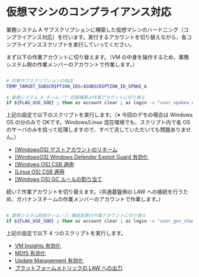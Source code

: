 # 仮想マシンのコンプライアンス対応

業務システム A サブスクリプションに構築した仮想マシンのハードニング（コンプライアンス対応）を行います。実行するアカウントを切り替えながら、各コンプライアンススクリプトを実行していってください。

まず以下の作業アカウントに切り替えます。（VM の中身を操作するため、業務システム側の作業メンバーのアカウントで作業します。）

```bash

# 対象サブスクリプションの指定
TEMP_TARGET_SUBSCRIPTION_IDS=$SUBSCRIPTION_ID_SPOKE_A
 
# 業務システム A チーム／① 初期構築の作業アカウントに切り替え
if ${FLAG_USE_SOD} ; then az account clear ; az login -u "user_spokea_dev@${PRIMARY_DOMAIN_NAME}" -p "${ADMIN_PASSWORD}" ; fi

```

上記の設定で以下のスクリプトを実行します。（※ 今回のデモの場合は Windows OS の分のみで OKです。Windows/Linux 混在環境でも、スクリプト内で各 OS のサーバのみを拾って処理しますので、すべて流していただいても問題ありません。）

- [[WindowsOS] ゲストアカウントのリネーム](/05.%E4%BB%AE%E6%83%B3%E3%83%9E%E3%82%B7%E3%83%B3%E3%81%AE%E3%82%B3%E3%83%B3%E3%83%97%E3%83%A9%E3%82%A4%E3%82%A2%E3%83%B3%E3%82%B9%E5%AF%BE%E5%BF%9C/05_01_%E2%98%85%20%5BWindowsOS%5D%20%E3%82%B2%E3%82%B9%E3%83%88%E3%82%A2%E3%82%AB%E3%82%A6%E3%83%B3%E3%83%88%E3%81%AE%E3%83%AA%E3%83%8D%E3%83%BC%E3%83%A0.md)
- [[WindowsOS] Windows Defender Exploit Guard 有効化](/05.%E4%BB%AE%E6%83%B3%E3%83%9E%E3%82%B7%E3%83%B3%E3%81%AE%E3%82%B3%E3%83%B3%E3%83%97%E3%83%A9%E3%82%A4%E3%82%A2%E3%83%B3%E3%82%B9%E5%AF%BE%E5%BF%9C/05_02_%E2%98%85%20%5BWindowsOS%5D%20Windows%20Defender%20Exploit%20Guard%20%E6%9C%89%E5%8A%B9%E5%8C%96.md)
- [[Windows OS] CSB 適用](/05.%E4%BB%AE%E6%83%B3%E3%83%9E%E3%82%B7%E3%83%B3%E3%81%AE%E3%82%B3%E3%83%B3%E3%83%97%E3%83%A9%E3%82%A4%E3%82%A2%E3%83%B3%E3%82%B9%E5%AF%BE%E5%BF%9C/05_03_%E2%98%85%20%5BWindows%20OS%5D%20CSB%20%E9%81%A9%E7%94%A8.md)
- [[Linux OS] CSB 適用](/05.%E4%BB%AE%E6%83%B3%E3%83%9E%E3%82%B7%E3%83%B3%E3%81%AE%E3%82%B3%E3%83%B3%E3%83%97%E3%83%A9%E3%82%A4%E3%82%A2%E3%83%B3%E3%82%B9%E5%AF%BE%E5%BF%9C/05_04_%E2%98%85%20%5BLinux%20OS%5D%20CSB%20%E9%81%A9%E7%94%A8.md)
- [[Windows OS] GC ルールの割り当て](/05.%E4%BB%AE%E6%83%B3%E3%83%9E%E3%82%B7%E3%83%B3%E3%81%AE%E3%82%B3%E3%83%B3%E3%83%97%E3%83%A9%E3%82%A4%E3%82%A2%E3%83%B3%E3%82%B9%E5%AF%BE%E5%BF%9C/05_09_%E2%98%85%20%5BWindows%20OS%5D%20GC%20%E3%83%AB%E3%83%BC%E3%83%AB%E3%81%AE%E5%89%B2%E3%82%8A%E5%BD%93%E3%81%A6.md)

続いて作業アカウントを切り替えます。（共通基盤側の LAW への接続を行うため、ガバナンスチームの作業メンバーのアカウントで作業します。）

```bash

# 業務システム統制チーム／③ 構成変更の作業アカウントに切り替え
if ${FLAG_USE_SOD} ; then az account clear ; az login -u "user_gov_change@${PRIMARY_DOMAIN_NAME}" -p "${ADMIN_PASSWORD}" ; fi

```

上記の設定で以下 4 つのスクリプトを実行します。

- [VM Insights 有効化](/05.%E4%BB%AE%E6%83%B3%E3%83%9E%E3%82%B7%E3%83%B3%E3%81%AE%E3%82%B3%E3%83%B3%E3%83%97%E3%83%A9%E3%82%A4%E3%82%A2%E3%83%B3%E3%82%B9%E5%AF%BE%E5%BF%9C/05_05_%E2%98%85%20VM%20Insights%20%E6%9C%89%E5%8A%B9%E5%8C%96.md)
- [MDfS 有効化](/05.%E4%BB%AE%E6%83%B3%E3%83%9E%E3%82%B7%E3%83%B3%E3%81%AE%E3%82%B3%E3%83%B3%E3%83%97%E3%83%A9%E3%82%A4%E3%82%A2%E3%83%B3%E3%82%B9%E5%AF%BE%E5%BF%9C/05_06_%E2%98%85%20MDfS%20%E6%9C%89%E5%8A%B9%E5%8C%96.md)
- [Update Management 有効化](/05.%E4%BB%AE%E6%83%B3%E3%83%9E%E3%82%B7%E3%83%B3%E3%81%AE%E3%82%B3%E3%83%B3%E3%83%97%E3%83%A9%E3%82%A4%E3%82%A2%E3%83%B3%E3%82%B9%E5%AF%BE%E5%BF%9C/05_07_%E2%98%85%20Update%20Management%20%E6%9C%89%E5%8A%B9%E5%8C%96.md)
- [プラットフォームメトリックの LAW への出力](/05.%E4%BB%AE%E6%83%B3%E3%83%9E%E3%82%B7%E3%83%B3%E3%81%AE%E3%82%B3%E3%83%B3%E3%83%97%E3%83%A9%E3%82%A4%E3%82%A2%E3%83%B3%E3%82%B9%E5%AF%BE%E5%BF%9C/05_08_%E2%98%85%20%E3%83%97%E3%83%A9%E3%83%83%E3%83%88%E3%83%95%E3%82%A9%E3%83%BC%E3%83%A0%E3%83%A1%E3%83%88%E3%83%AA%E3%83%83%E3%82%AF%E3%81%AE%20LAW%20%E3%81%B8%E3%81%AE%E5%87%BA%E5%8A%9B.md)
